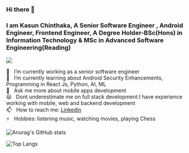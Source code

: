 ### Hi there 👋 
### I am Kasun Chinthaka, A Senior Software Engineer , Android Engineer, Frontend Engineer,  A Degree Holder-BSc(Hons) in Information Technology & MSc in Advanced Software Engineering(Reading) 
![](https://komarev.com/ghpvc/?username=Kasun-Chinthaka-Piyarathna&color=brightgreen)


 🔭 &nbsp;&nbsp;I’m currently working as a senior software engineer<br>
 🌱 &nbsp;&nbsp;I’m currently learning about Android Security Enhancements, Programming in React Js, Python, AI, ML <br>
 💬 &nbsp;&nbsp;Ask me more about mobile apps development<br>
 :smiley:&nbsp;&nbsp; Dont underestimate me on full stack development.I have experience working with mobile, web and backend development<br>
 📫 &nbsp;&nbsp;How to reach me: [Linkedin](https://www.linkedin.com/in/kchinthakacodex)<br>
 ⚡ &nbsp;&nbsp;Hobbies: listening music, watching movies, playing Chess<br>
 
 ![Anurag's GitHub stats](https://github-readme-stats.vercel.app/api?username=Kasun-Chinthaka-Piyarathna&show_icons=true&theme=merko&hide=prs,contribs)

 
 ![Top Langs](https://github-readme-stats.vercel.app/api/top-langs/?username=Kasun-Chinthaka-Piyarathna&layout=compact&langs_count=10&theme=radical)


